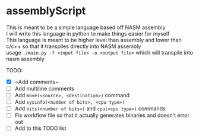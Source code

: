 # assemblyScript
This is meant to be a simple language based off NASM assembly   
I will write this language in python to make things easier for myself  
This language is meant to be higher level than assembly and lower than c/c++ so that it transpiles directly into NASM assembly  
usage `./main.py -f <input file> -o <output file>` which will transpile into nasm assembly  
  
TODO:  
- [x] ~Add comments~
- [ ] Add multiline comments
- [ ] Add `move(<source>, <destination>)` command  
- [ ] Add `sysinfo(<number of bits>, <cpu type>)`
- [ ] Add `bits(<number of bits>)` and `cpu(<cpu type>)` commands
- [ ] Fix workflow file so that it actually generates binaries and doesn't error out
- [ ] Add to this TODO list
